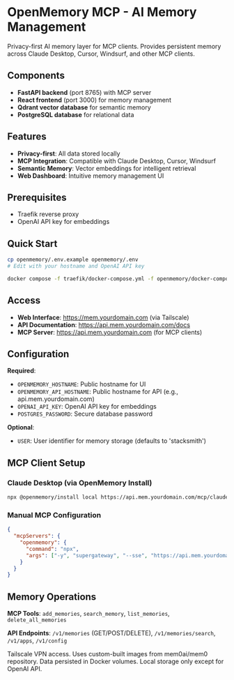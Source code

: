 # OpenMemory MCP - AI Memory Management

Privacy-first AI memory layer for MCP clients. Provides persistent memory across Claude Desktop, Cursor, Windsurf, and other MCP clients.

## Components
- **FastAPI backend** (port 8765) with MCP server
- **React frontend** (port 3000) for memory management
- **Qdrant vector database** for semantic memory
- **PostgreSQL database** for relational data

## Features
- **Privacy-first**: All data stored locally
- **MCP Integration**: Compatible with Claude Desktop, Cursor, Windsurf
- **Semantic Memory**: Vector embeddings for intelligent retrieval
- **Web Dashboard**: Intuitive memory management UI

## Prerequisites
- Traefik reverse proxy
- OpenAI API key for embeddings

## Quick Start

```bash
cp openmemory/.env.example openmemory/.env
# Edit with your hostname and OpenAI API key

docker compose -f traefik/docker-compose.yml -f openmemory/docker-compose.yml up -d
```

## Access
- **Web Interface**: https://mem.yourdomain.com (via Tailscale)
- **API Documentation**: https://api.mem.yourdomain.com/docs
- **MCP Server**: https://api.mem.yourdomain.com (for MCP clients)

## Configuration

**Required**:
- `OPENMEMORY_HOSTNAME`: Public hostname for UI
- `OPENMEMORY_API_HOSTNAME`: Public hostname for API (e.g., api.mem.yourdomain.com)
- `OPENAI_API_KEY`: OpenAI API key for embeddings
- `POSTGRES_PASSWORD`: Secure database password

**Optional**:
- `USER`: User identifier for memory storage (defaults to 'stacksmith')

## MCP Client Setup

### Claude Desktop (via OpenMemory Install)
```bash
npx @openmemory/install local https://api.mem.yourdomain.com/mcp/claude/sse/your-user-id --client claude
```

### Manual MCP Configuration
```json
{
  "mcpServers": {
    "openmemory": {
      "command": "npx",
      "args": ["-y", "supergateway", "--sse", "https://api.mem.yourdomain.com/mcp/claude/sse/your-user-id"]
    }
  }
}
```

## Memory Operations

**MCP Tools**: `add_memories`, `search_memory`, `list_memories`, `delete_all_memories`

**API Endpoints**: `/v1/memories` (GET/POST/DELETE), `/v1/memories/search`, `/v1/apps`, `/v1/config`

Tailscale VPN access. Uses custom-built images from mem0ai/mem0 repository. Data persisted in Docker volumes. Local storage only except for OpenAI API.
